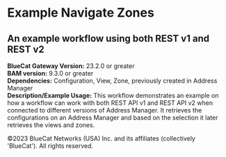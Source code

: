 # **Example Navigate Zones**
## An example workflow using both REST v1 and REST v2


**BlueCat Gateway Version:** 23.2.0 or greater <br/>
**BAM version:** 9.3.0 or greater <br/>
**Dependencies:** Configuration, View, Zone, previously created in Address Manager <br/>
**Description/Example Usage:**  This workflow demonstrates an example on how a workflow can work with both REST API v1 and REST API v2 when connected to different versions of Address Manager. It retrieves the configurations on an Address Manager and based on the selection it later retrieves the views and zones. 

©2023 BlueCat Networks (USA) Inc. and its affiliates (collectively 'BlueCat'). All rights reserved.
